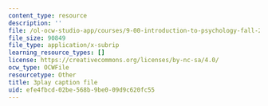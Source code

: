 ```yaml
---
content_type: resource
description: ''
file: /ol-ocw-studio-app/courses/9-00-introduction-to-psychology-fall-2004/efe4fbcd02be568b9be009d9c620fc55_10497.vtt
file_size: 90849
file_type: application/x-subrip
learning_resource_types: []
license: https://creativecommons.org/licenses/by-nc-sa/4.0/
ocw_type: OCWFile
resourcetype: Other
title: 3play caption file
uid: efe4fbcd-02be-568b-9be0-09d9c620fc55
---
```

